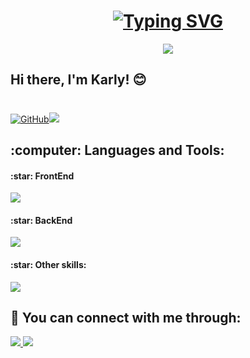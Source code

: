 <h1 align="center">
<a href="https://git.io/typing-svg"><img src="https://readme-typing-svg.demolab.com?font=Victor+Mono+Italic&duration=3000&pause=200&color=FF0090&center=true&vCenter=true&multiline=true&width=440&height=70&lines=%22It+doesn't+matter+which+way+you+go%2C;+if+only+you+walk+long+enough.%22" alt="Typing SVG" /></a>
</h1>

<p align="center"><img src="https://i.pinimg.com/originals/61/97/4d/61974dcd0888033e4360769fff5d1a78.gif" /></p>

 ## Hi there, I'm Karly! :blush:</strong> 

#

[![GitHub](https://img.shields.io/badge/--181717?logo=github&logoColor=ff69b4)](https://github.com/)![](https://komarev.com/ghpvc/?username=KarlyMakowski&color=ff69b4&style=flat-square)

<h2 align="left" >:computer: Languages and Tools:</h2>
<h4 align="left" >:star: FrontEnd </h4>
<p align="left">
  <a href="https://skillicons.dev">
    <img src="https://skillicons.dev/icons?i=vue,react,ts,js,tailwind,bootstrap" />
  </a>
</p>

<h4 align="left" >:star: BackEnd </h4>
<p align="left">
  <a href="https://skillicons.dev">
    <img src="https://skillicons.dev/icons?i=python,flask" />
  </a>
</p>

<h4 align="left" >:star: Other skills: </h4>
<p align="left">
  <a href="https://skillicons.dev">
    <img src="https://skillicons.dev/icons?i=git,vscode" />
  </a>
</p>


<h2 align="left">💬 You can connect with me through:</h2>
<div>
<p align="left">
  <a href="https://www.linkedin.com/in/karlamakowski/">
    <img src="https://skillicons.dev/icons?i=linkedin" />
  </a>
   <a href="https://discord.com/channels/Karly#3817">
    <img src="https://skillicons.dev/icons?i=discord" />
  </a>
</p>




